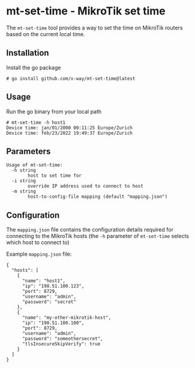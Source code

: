 # mt-set-time - MikroTik set time

The `mt-set-time` tool provides a way to set the time on MikroTik routers based on the current local time.

## Installation
Install the go package
```
# go install github.com/x-way/mt-set-time@latest
```

## Usage
Run the go binary from your local path
```
# mt-set-time -h host1
Device time: jan/01/2000 00:11:25 Europe/Zurich
Device time: feb/23/2022 19:49:37 Europe/Zurich
```

## Parameters
```
Usage of mt-set-time:
  -h string
    	host to set time for
  -i string
    	override IP address used to connect to host
  -m string
    	host-to-config-file mapping (default "mapping.json")
```

## Configuration
The `mapping.json` file contains the configuration details required for connecting to the MikroTik hosts (the `-h` parameter of `mt-set-time` selects which host to connect to)

Example `mapping.json` file:
```
{
  "hosts": [
    {
      "name": "host1",
      "ip": "198.51.100.123",
      "port": 8729,
      "username": "admin",
      "password": "secret"
    },
    {
      "name": "my-other-mikrotik-host",
      "ip": "198.51.100.100",
      "port": 8729,
      "username": "admin",
      "password": "someothersecret",
      "tlsInsecureSkipVerify": true
    }
  ]
}
```
